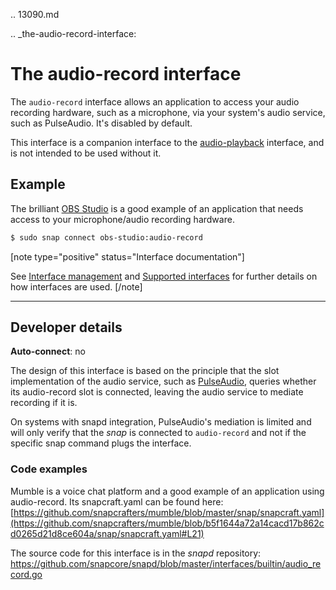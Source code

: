 .. 13090.md

.. _the-audio-record-interface:

# The audio-record interface

The `audio-record` interface allows an application to access your audio recording hardware, such as a microphone, via your system's audio service, such as PulseAudio. It's disabled by default.

This interface is a companion interface to the [audio-playback](the-audio-playback-interface.md) interface, and is not intended to be used without it.

<h2 id='heading--example'>Example</h2>

The brilliant [OBS Studio](https://snapcraft.io/obs-studio) is a good example of an application that needs access to your microphone/audio recording hardware.

```bash
$ sudo snap connect obs-studio:audio-record
```

[note type="positive" status="Interface documentation"]

See [Interface management](interface-management.md) and [Supported interfaces](supported-interfaces.md) for further details on how interfaces are used.
[/note]

---

<h2 id='heading--dev-details'>Developer details </h2>

**Auto-connect**: no

The design of this interface is based on the principle that the slot implementation of the audio service, such as [PulseAudio](the-pulseaudio-interface.md), queries whether its audio-record slot is connected, leaving the audio service to mediate recording if it is.

On systems with snapd integration, PulseAudio's mediation is limited and will only verify that the *snap* is connected to `audio-record` and not if the specific snap command plugs the interface.

<h3 id='heading-code'>Code examples</h3>

Mumble is a voice chat platform and a good example of an application using audio-record. Its snapcraft.yaml can be found here:
[https://github.com/snapcrafters/mumble/blob/master/snap/snapcraft.yaml](https://github.com/snapcrafters/mumble/blob/b5f1644a72a14cacd17b862cd0265d21d8ce604a/snap/snapcraft.yaml#L21)

The source code for this interface is in the *snapd* repository:
<https://github.com/snapcore/snapd/blob/master/interfaces/builtin/audio_record.go>
